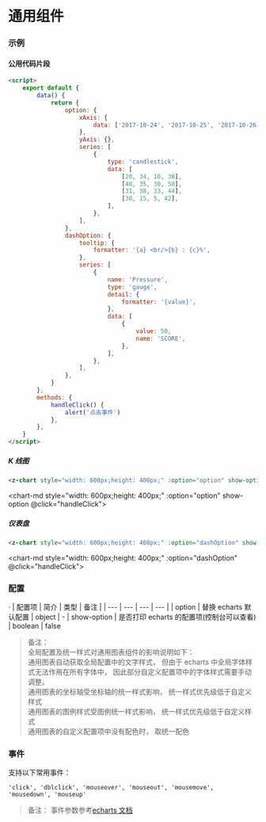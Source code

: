 # 通用组件

### 示例

#### 公用代码片段

```html
<script>
    export default {
        data() {
            return {
                option: {
                    xAxis: {
                        data: ['2017-10-24', '2017-10-25', '2017-10-26', '2017-10-27'],
                    },
                    yAxis: {},
                    series: [
                        {
                            type: 'candlestick',
                            data: [
                                [20, 34, 10, 38],
                                [40, 35, 30, 50],
                                [31, 38, 33, 44],
                                [38, 15, 5, 42],
                            ],
                        },
                    ],
                },
                dashOption: {
                    tooltip: {
                        formatter: '{a} <br/>{b} : {c}%',
                    },
                    series: [
                        {
                            name: 'Pressure',
                            type: 'gauge',
                            detail: {
                                formatter: '{value}',
                            },
                            data: [
                                {
                                    value: 50,
                                    name: 'SCORE',
                                },
                            ],
                        },
                    ],
                },
            }
        },
        methods: {
            handleClick() {
                alert('点击事件')
            },
        },
    }
</script>
```

##### K 线图

```html
<z-chart style="width: 600px;height: 400px;" :option="option" show-option></z-chart>
```

<chart-md style="width: 600px;height: 400px;" :option="option" show-option @click="handleClick"></chart-md>

##### 仪表盘

```html
<z-chart style="width: 600px;height: 400px;" :option="dashOption" show-option></z-chart>
```

<chart-md style="width: 600px;height: 400px;" :option="dashOption" @click="handleClick"></chart-md>

<script>
    export default {
        data() {
            return {
                option: {
                    xAxis: {
                        data: ['2017-10-24', '2017-10-25', '2017-10-26', '2017-10-27']
                    },
                    yAxis: {},
                    series: [
                        {
                        type: 'candlestick',
                        data: [
                            [20, 34, 10, 38],
                            [40, 35, 30, 50],
                            [31, 38, 33, 44],
                            [38, 15, 5, 42]
                        ]
                        }
                    ]
                },
                dashOption:{
                    tooltip: {
                        formatter: '{a} <br/>{b} : {c}%'
                    },
                    series: [
                        {
                        name: 'Pressure',
                        type: 'gauge',
                        detail: {
                            formatter: '{value}'
                        },
                        data: [
                            {
                            value: 50,
                            name: 'SCORE'
                            }
                        ]
                        }
                    ]
                }

            }
        },
        methods:{
            handleClick (){
                alert("点击事件")
            }
        }
    }
</script>

### 配置

·
| 配置项 | 简介 | 类型 | 备注 |
| --- | --- | --- | --- |
| option | 替换 echarts 默认配置 | object | -
| show-option | 是否打印 echarts 的配置项(控制台可以查看) | boolean | false

> 备注： <br/>
> 全局配置及统一样式对通用图表组件的影响说明如下：<br/>
> 通用图表自动获取全局配置中的文字样式， 但由于 echarts 中全局字体样式无法作用在所有字体中， 因此部分自定义配置项中的字体样式需要手动调整。<br/>
> 通用图表的坐标轴受坐标轴的统一样式影响， 统一样式优先级低于自定义样式<br/>
> 通用图表的图例样式受图例统一样式影响， 统一样式优先级低于自定义样式<br/>
> 通用图表的自定义配置项中没有配色时， 取统一配色

### 事件

支持以下常用事件：

    'click', 'dblclick', 'mouseover', 'mouseout', 'mousemove', 'mousedown', 'mouseup'

> 备注： 事件参数参考[echarts 文档](https://echarts.apache.org/zh/api.html#events)
